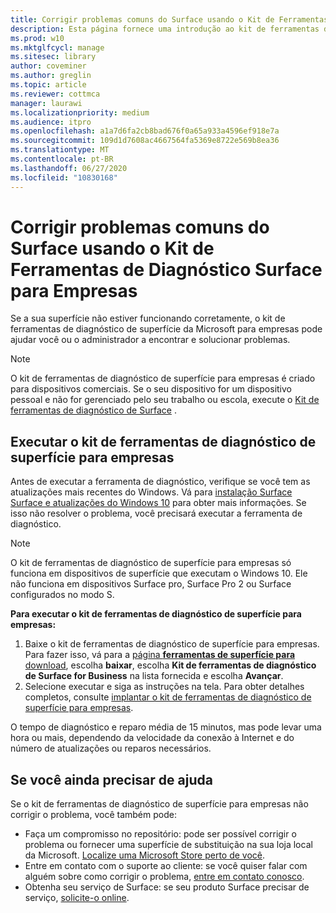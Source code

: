```yaml
---
title: Corrigir problemas comuns do Surface usando o Kit de Ferramentas de Diagnóstico Surface para Empresas
description: Esta página fornece uma introdução ao kit de ferramentas de diagnóstico de superfície para empresas para uso em ambientes comerciais.
ms.prod: w10
ms.mktglfcycl: manage
ms.sitesec: library
author: coveminer
ms.author: greglin
ms.topic: article
ms.reviewer: cottmca
manager: laurawi
ms.localizationpriority: medium
ms.audience: itpro
ms.openlocfilehash: a1a7d6fa2cb8bad676f0a65a933a4596ef918e7a
ms.sourcegitcommit: 109d1d7608ac4667564fa5369e8722e569b8ea36
ms.translationtype: MT
ms.contentlocale: pt-BR
ms.lasthandoff: 06/27/2020
ms.locfileid: "10830168"
---
```

# Corrigir problemas comuns do Surface usando o Kit de Ferramentas de Diagnóstico Surface para Empresas

Se a sua superfície não estiver funcionando corretamente, o kit de ferramentas de diagnóstico de superfície da Microsoft para empresas pode ajudar você ou o administrador a encontrar e solucionar problemas.

> [!NOTE]
> O kit de ferramentas de diagnóstico de superfície para empresas é criado para dispositivos comerciais. Se o seu dispositivo for um dispositivo pessoal e não for gerenciado pelo seu trabalho ou escola, execute o [Kit de ferramentas de diagnóstico de Surface](https://support.microsoft.com/en-us/help/4037239/surface-fix-common-surface-problems-using-surface-diagnostic-toolkit) .

## Executar o kit de ferramentas de diagnóstico de superfície para empresas

Antes de executar a ferramenta de diagnóstico, verifique se você tem as atualizações mais recentes do Windows. Vá para [instalação Surface Surface e atualizações do Windows 10](https://support.microsoft.com/en-us/help/4023505/surface-install-surface-and-windows-updates) para obter mais informações. Se isso não resolver o problema, você precisará executar a ferramenta de diagnóstico.

> [!NOTE]
> O kit de ferramentas de diagnóstico de superfície para empresas só funciona em dispositivos de superfície que executam o Windows 10. Ele não funciona em dispositivos Surface pro, Surface Pro 2 ou Surface configurados no modo S.

**Para executar o kit de ferramentas de diagnóstico de superfície para empresas:**

1. Baixe o kit de ferramentas de diagnóstico de superfície para empresas. Para fazer isso, vá para a [página **ferramentas de superfície para** download](https://www.microsoft.com/download/details.aspx?id=46703), escolha **baixar**, escolha **Kit de ferramentas de diagnóstico de Surface for Business** na lista fornecida e escolha **Avançar**.
2. Selecione executar e siga as instruções na tela. Para obter detalhes completos, consulte [implantar o kit de ferramentas de diagnóstico de superfície para empresas](https://docs.microsoft.com/surface/surface-diagnostic-toolkit-business).

O tempo de diagnóstico e reparo média de 15 minutos, mas pode levar uma hora ou mais, dependendo da velocidade da conexão à Internet e do número de atualizações ou reparos necessários. 

## Se você ainda precisar de ajuda

Se o kit de ferramentas de diagnóstico de superfície para empresas não corrigir o problema, você também pode:

- Faça um compromisso no repositório: pode ser possível corrigir o problema ou fornecer uma superfície de substituição na sua loja local da Microsoft. [Localize uma Microsoft Store perto de você](https://www.microsoft.com/store/locations/find-a-store?WT.mc_id=MSC_Solutions_en_us_scheduleappt).
- Entre em contato com o suporte ao cliente: se você quiser falar com alguém sobre como corrigir o problema, [entre em contato conosco](https://support.microsoft.com/en-us/help/4037645/contact-surface-warranty-and-software-support-for-business).
- Obtenha seu serviço de Surface: se seu produto Surface precisar de serviço, [solicite-o online](https://mybusinessservice.surface.com/). 
